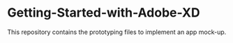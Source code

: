 # Getting-Started-with-Adobe-XD
This repository contains the prototyping files to implement an app mock-up.
